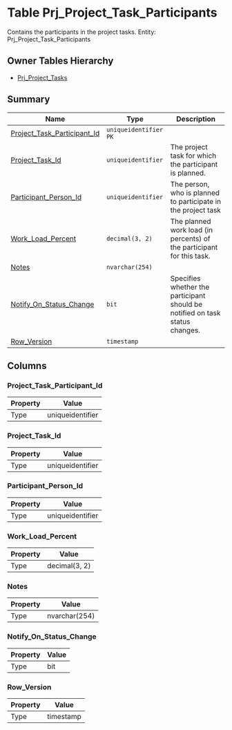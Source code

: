 # Table Prj_Project_Task_Participants

Contains the participants in the project tasks. Entity: Prj_Project_Task_Participants

## Owner Tables Hierarchy

* [Prj_Project_Tasks](Prj_Project_Tasks.md)

## Summary

| Name | Type | Description |
| - | - | --- |
|[Project_Task_Participant_Id](#project_task_participant_id)|`uniqueidentifier` `PK`||
|[Project_Task_Id](#project_task_id)|`uniqueidentifier` |The project task for which the participant is planned.|
|[Participant_Person_Id](#participant_person_id)|`uniqueidentifier` |The person, who is planned to participate in the project task|
|[Work_Load_Percent](#work_load_percent)|`decimal(3, 2)` |The planned work load (in percents) of the participant for this task.|
|[Notes](#notes)|`nvarchar(254)` ||
|[Notify_On_Status_Change](#notify_on_status_change)|`bit` |Specifies whether the participant should be notified on task status changes.|
|[Row_Version](#row_version)|`timestamp` ||

## Columns

### Project_Task_Participant_Id

| Property | Value |
| - | - |
|Type|uniqueidentifier|

### Project_Task_Id

| Property | Value |
| - | - |
|Type|uniqueidentifier|

### Participant_Person_Id

| Property | Value |
| - | - |
|Type|uniqueidentifier|

### Work_Load_Percent

| Property | Value |
| - | - |
|Type|decimal(3, 2)|

### Notes

| Property | Value |
| - | - |
|Type|nvarchar(254)|

### Notify_On_Status_Change

| Property | Value |
| - | - |
|Type|bit|

### Row_Version

| Property | Value |
| - | - |
|Type|timestamp|


